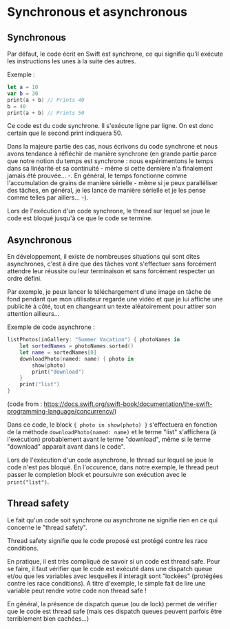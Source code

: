 # Synchronous et asynchronous

## Synchronous

Par défaut, le code écrit en Swift est synchrone, ce qui signifie qu'il exécute les instructions les unes à la suite des autres.

Exemple : 

```swift
let a = 10
var b = 30
print(a + b) // Prints 40
b = 40
print(a + b) // Prints 50
```

Ce code est du code synchrone. Il s'exécute ligne par ligne. On est donc certain que le second print indiquera 50.

Dans la majeure partie des cas, nous écrivons du code synchrone et nous avons tendance à réfléchir de manière synchrone (en grande partie parce que notre notion du temps est synchrone : nous expérimentons le temps dans sa linéarité et sa continuité - même si cette dernière n'a finalement jamais été prouvée... -. En général, le temps fonctionne comme l'accumulation de grains de manière sérielle - même si je peux paralléliser des tâches, en général, je les lance de manière sérielle et je les pense comme telles par aillers... -).

Lors de l'exécution d'un code synchrone, le thread sur lequel se joue le code est bloqué jusqu'à ce que le code se termine.

## Asynchronous

En développement, il existe de nombreuses situations qui sont dites asynchrones, c'est à dire que des tâches vont s'effectuer sans forcément attendre leur réussite ou leur terminaison et sans forcément respecter un ordre défini.

Par exemple, je peux lancer le téléchargement d'une image en tâche de fond pendant que mon utilisateur regarde une vidéo et que je lui affiche une publicité à côté, tout en changeant un texte aléatoirement pour attirer son attention ailleurs...

Exemple de code asynchrone :

```swift
listPhotos(inGallery: "Summer Vacation") { photoNames in
    let sortedNames = photoNames.sorted()
    let name = sortedNames[0]
    downloadPhoto(named: name) { photo in
        show(photo)
        print("download")
    }
    print("list")
}
```

(code from : https://docs.swift.org/swift-book/documentation/the-swift-programming-language/concurrency/)

Dans ce code, le block `{ photo in show(photo) }` s'effectuera en fonction de la méthode `downloadPhoto(named: name)` et le terme "list" s'affichera (à l'exécution) probablement avant le terme "download", même si le terme "download" apparait avant dans le code".

Lors de l'exécution d'un code asynchrone, le thread sur lequel se joue le code n'est pas bloqué. En l'occurence, dans notre exemple, le thread peut passer le completion block et poursuivre son exécution avec le `print("list")`.

## Thread safety

Le fait qu'un code soit synchrone ou asynchrone ne signifie rien en ce qui concerne le "thread safety".

Thread safety signifie que le code proposé est protégé contre les race conditions.

En pratique, il est très compliqué de savoir si un code est thread safe. Pour se faire, il faut vérifier que le code est exécuté dans une dispatch queue et/ou que les variables avec lesquelles il interagit sont "lockées" (protégées contre les race conditions). A titre d'exemple, le simple fait de lire une variable peut rendre votre code non thread safe !

En général, la présence de dispatch queue (ou de lock) permet de vérifier que le code est thread safe (mais ces dispatch queues peuvent parfois être terriblement bien cachées...)